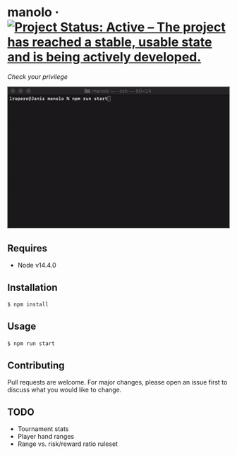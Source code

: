 # manolo &middot; [![Project Status: Active – The project has reached a stable, usable state and is being actively developed.](https://www.repostatus.org/badges/latest/active.svg)](https://www.repostatus.org/#active)

_Check your privilege_

<img src="manolo.gif?raw=true" width="600">

## Requires

- Node v14.4.0

## Installation

```sh
$ npm install
```

## Usage

```sh
$ npm run start
```

## Contributing

Pull requests are welcome. For major changes, please open an issue first to discuss what you would like to change.

## TODO

- Tournament stats
- Player hand ranges
- Range vs. risk/reward ratio ruleset
